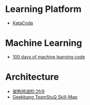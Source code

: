 # Learning Platform

  - [KataCoda](https://www.katacoda.com/)

# Machine Learning

  - [100 days of machine learning code](https://github.com/Avik-Jain/100-Days-Of-ML-Code )  

# Architecture

  - [架构师进阶:2fr9](https://pan.baidu.com/s/15sAbuCBTeLFI-FvfdT26Ig)
  - [Geekbang TeamStuQ Skill-Map](https://github.com/TeamStuQ/skill-map)
